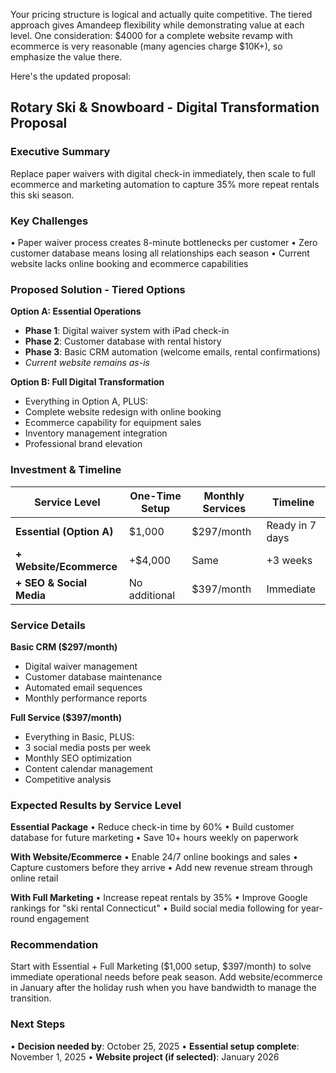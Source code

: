 Your pricing structure is logical and actually quite competitive. The tiered approach gives Amandeep flexibility while demonstrating value at each level. One consideration: $4000 for a complete website revamp with ecommerce is very reasonable (many agencies charge $10K+), so emphasize the value there.

Here's the updated proposal:

## **Rotary Ski & Snowboard - Digital Transformation Proposal**

### Executive Summary
Replace paper waivers with digital check-in immediately, then scale to full ecommerce and marketing automation to capture 35% more repeat rentals this ski season.

### Key Challenges
• Paper waiver process creates 8-minute bottlenecks per customer
• Zero customer database means losing all relationships each season
• Current website lacks online booking and ecommerce capabilities

### Proposed Solution - Tiered Options

**Option A: Essential Operations** 
- **Phase 1**: Digital waiver system with iPad check-in
- **Phase 2**: Customer database with rental history  
- **Phase 3**: Basic CRM automation (welcome emails, rental confirmations)
- *Current website remains as-is*

**Option B: Full Digital Transformation**
- Everything in Option A, PLUS:
- Complete website redesign with online booking
- Ecommerce capability for equipment sales
- Inventory management integration
- Professional brand elevation

### Investment & Timeline

| Service Level | One-Time Setup | Monthly Services | Timeline |
|--------------|----------------|------------------|----------|
| **Essential (Option A)** | $1,000 | $297/month | Ready in 7 days |
| **+ Website/Ecommerce** | +$4,000 | Same | +3 weeks |
| **+ SEO & Social Media** | No additional | $397/month | Immediate |

### Service Details

**Basic CRM ($297/month)**
- Digital waiver management
- Customer database maintenance  
- Automated email sequences
- Monthly performance reports

**Full Service ($397/month)**
- Everything in Basic, PLUS:
- 3 social media posts per week
- Monthly SEO optimization
- Content calendar management
- Competitive analysis

### Expected Results by Service Level

**Essential Package**
• Reduce check-in time by 60%
• Build customer database for future marketing
• Save 10+ hours weekly on paperwork

**With Website/Ecommerce**
• Enable 24/7 online bookings and sales
• Capture customers before they arrive
• Add new revenue stream through online retail

**With Full Marketing**
• Increase repeat rentals by 35%
• Improve Google rankings for "ski rental Connecticut"
• Build social media following for year-round engagement

### Recommendation
Start with Essential + Full Marketing ($1,000 setup, $397/month) to solve immediate operational needs before peak season. Add website/ecommerce in January after the holiday rush when you have bandwidth to manage the transition.

### Next Steps
• **Decision needed by**: October 25, 2025
• **Essential setup complete**: November 1, 2025
• **Website project (if selected)**: January 2026